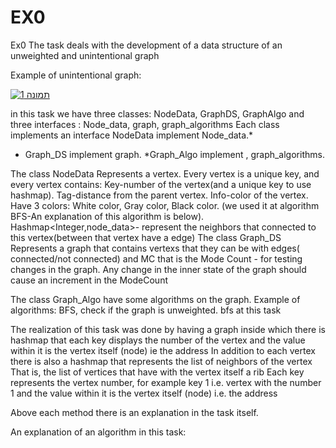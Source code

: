 # EX0

Ex0
The task deals with the development of a data structure of an unweighted and unintentional graph

Example of unintentional graph:
 
<a href="http://www.siz.co.il/"><img src="http://up419.siz.co.il/up1/2yzqwyd2vk4y.png" border="0" alt="תמונה 1" /></a>

in this task we have three classes: NodeData, GraphDS, GraphAlgo
and three interfaces  : Node_data, graph, graph_algorithms
Each class implements an interface
NodeData implement Node_data.*
* Graph_DS implement graph.
 *Graph_Algo  implement , graph_algorithms.

The class NodeData  Represents a vertex.
Every vertex is a unique key, and every vertex contains:
Key-number of the vertex(and a unique key to use hashmap).
Tag-distance from the parent vertex.
Info-color of the vertex. 
Have 3 colors: White color, Gray color, Black color.
(we used it at algorithm BFS-An explanation of this algorithm is below).
Hashmap<Integer,node_data>- represent the neighbors that connected to this vertex(between that vertex have a edge)
The class Graph_DS Represents a graph that contains vertexs that they can be with edges( connected/not connected) and MC that is  the Mode Count - for testing changes in the graph. Any change in the inner state of the graph should cause an increment in the ModeCount

The class Graph_Algo have some algorithms on the graph.
Example of algorithms:  BFS, check if the graph is unweighted.
bfs at this task


The realization of this task was done by having a graph inside which there is hashmap that each key displays the number of the vertex and the value within it is the vertex itself (node) ie the address
In addition to each vertex there is also a hashmap that represents the list of neighbors of the vertex 
 That is, the list of vertices that have with the vertex itself a rib
Each key represents the vertex number, for example key 1 i.e. vertex with the number 1 and the value within it is the vertex itself (node) i.e. the address

Above each method there is an explanation in the task itself. 






An explanation of an algorithm in this task:
 
 
